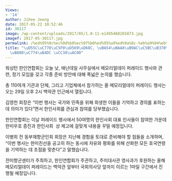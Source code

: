 ```yaml
---
Views:
- '14'
author: Jihee Jeong
date: 2017-05-22 10:52:46
id: 30117
image: /wp-content/uploads/2017/05/1.0-11-e1495468265873.jpg
imagef: 2017-05-30117.jpg
permalink: /%ed%95%9c%ec%9d%b8%ec%97%b0%ed%95%a9%ed%9a%8c-%eb%a9%94%eb%aa%a8%eb%a6%ac%ec%96%bc%eb%8d%b0%ec%9d%b4-%ed%8d%bc%eb%a0%88%ec%9d%b4%eb%93%9c-%ec%b0%b8%ea%b0%80/
title: "\uD55C\uC778\uC5F0\uD569\uD68C, \uBA54\uBAA8\uB9AC\uC5BC\uB370\uC774 \uD37C\
  \uB808\uC774\uB4DC \uCC38\uAC00"
---
```


워싱턴 한인연합회는 오늘 낮, 애난데일 사무실에서 메모리얼데이 퍼레이드 행사와 관련, 정기 모임을 갖고 각종 준비 방안에 대해 폭넓은 논의를 했습니다.

총 110여개 기관과 단체, 그리고 기업체에서 참가하는 올 메모리얼데이 퍼레이드 행사는 오는 29일 오후 2시 백악관 인근에서 열립니다.

김영천 회장은 “이번 행사는 국가와 민족을 위해 희생한 이들을 기억하고 경의를 표하는데 의미가 있다”면서 한인사회를 관심과 참여를 당부했습니다.

한인연합회는 이날 퍼레이드 행사에서 50여명의 한인사회 대표 인사들이 참여한 가운데 한미우호 증진과 한인사회  상 제고에 걸맞게 내용을 꾸밀 예정입니다.

이병희 전 동부재향군인회 회장은 지난해 경험을 토대로 준비해야 할 점들을 소개하며, “이번 행사는 한미친선을 공고히 하는 동시에 자유와 평화를 위해 산화한 모든 호국연령을 기억하는 데 초점을 맞춘다”고 말했습니다.

전미향군센터가 주최하고, 한인연합회가 주관하고, 주미대사관 영사과가 후원하는 올해 메모리얼데이 퍼레이드는 백악관 앞부터 국회의사당 앞까지 이르는 1마일 구간에서 진행될 예정입니다.